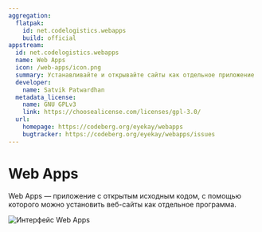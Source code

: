```yaml
---
aggregation:
  flatpak:
    id: net.codelogistics.webapps
    build: official
appstream:
  id: net.codelogistics.webapps
  name: Web Apps
  icon: /web-apps/icon.png
  summary: Устанавливайте и открывайте сайты как отдельное приложение
  developer:
    name: Satvik Patwardhan
  metadata_license:
    name: GNU GPLv3
    link: https://choosealicense.com/licenses/gpl-3.0/
  url:
    homepage: https://codeberg.org/eyekay/webapps
    bugtracker: https://codeberg.org/eyekay/webapps/issues
---
```


# Web Apps

Web Apps — приложение с открытым исходным кодом, с помощью которого можно установить веб-сайты как отдельное программа.

![Интерфейс Web Apps](/web-apps/preview.png)

<!--@include: @apps/_parts/install/content-flatpak.md-->
